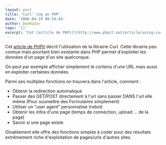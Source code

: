 ```yaml
---
layout: post
title: 'Curl''ing on PHP'
date: '2006-04-24 08:54:44'
author: DanRaZor
tags: '[]'
excerpt: "Cet [article de PHPit](http://www.phpit.net/article/using-curl-php/) décrit l'utilisation de la librairie Curl.     \nCette librairie peu connue mais pourtant bien existante dans PHP permet d'exploiter les données d'un page d'un site quelconque.  \n  \nOn peut par exemple afficher simplement le contenu d'une URL mais aussi en exploiter certaines      …"
---
```


Cet [article de PHPit](http://www.phpit.net/article/using-curl-php/) décrit l'utilisation de la librairie Curl.
Cette librairie peu connue mais pourtant bien existante dans PHP permet d'exploiter les données d'un page d'un site quelconque.

On peut par exemple afficher simplement le contenu d'une URL mais aussi en exploiter certaines données.

Parmi ses multiples fonctions on trouvera dans l'article, comment :

* Obtenir la redirection automatique
* Passer des GET/POST directement à l'url sans passer DANS l'url elle même (Pour soumettre des Formulaires simplement)
* Utiliser un &quot;user agent&quot; personnalisé (robot)
* Obtenir les infos d'une page (temps de connection, upload ... de la page)
* Savoir si une page existe

Gloablement elle offre des fonctions simples à coder pour des résultats extrêmement riche d'exploitation de pages/urls d'autres sites.
